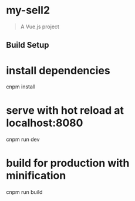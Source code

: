 # my-sell2

> A Vue.js project

## Build Setup

# install dependencies
cnpm install

# serve with hot reload at localhost:8080
cnpm run dev

# build for production with minification
cnpm run build

